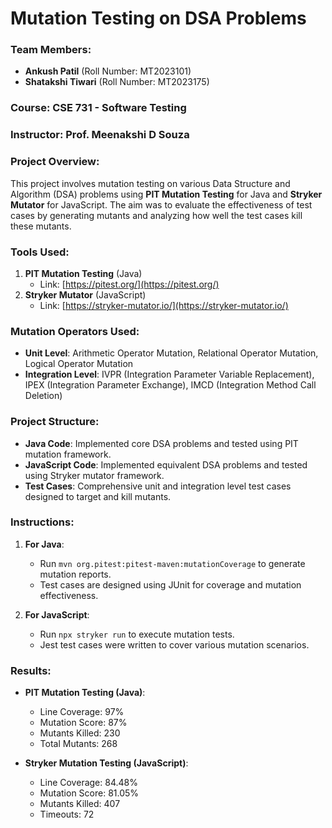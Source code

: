 # Mutation Testing on DSA Problems

### Team Members:
- **Ankush Patil** (Roll Number: MT2023101)
- **Shatakshi Tiwari** (Roll Number: MT2023175)

### Course: CSE 731 - Software Testing  
### Instructor: Prof. Meenakshi D Souza

### Project Overview:
This project involves mutation testing on various Data Structure and Algorithm (DSA) problems using **PIT Mutation Testing** for Java and **Stryker Mutator** for JavaScript. The aim was to evaluate the effectiveness of test cases by generating mutants and analyzing how well the test cases kill these mutants.

### Tools Used:
1. **PIT Mutation Testing** (Java)  
   - Link: [https://pitest.org/](https://pitest.org/)
2. **Stryker Mutator** (JavaScript)  
   - Link: [https://stryker-mutator.io/](https://stryker-mutator.io/)

### Mutation Operators Used:
- **Unit Level**: Arithmetic Operator Mutation, Relational Operator Mutation, Logical Operator Mutation
- **Integration Level**: IVPR (Integration Parameter Variable Replacement), IPEX (Integration Parameter Exchange), IMCD (Integration Method Call Deletion)

### Project Structure:
- **Java Code**: Implemented core DSA problems and tested using PIT mutation framework.
- **JavaScript Code**: Implemented equivalent DSA problems and tested using Stryker mutator framework.
- **Test Cases**: Comprehensive unit and integration level test cases designed to target and kill mutants.

### Instructions:
1. **For Java**:  
   - Run `mvn org.pitest:pitest-maven:mutationCoverage` to generate mutation reports.
   - Test cases are designed using JUnit for coverage and mutation effectiveness.

2. **For JavaScript**:  
   - Run `npx stryker run` to execute mutation tests.
   - Jest test cases were written to cover various mutation scenarios.

### Results:
- **PIT Mutation Testing (Java)**:  
   - Line Coverage: 97%  
   - Mutation Score: 87%  
   - Mutants Killed: 230  
   - Total Mutants: 268  

- **Stryker Mutation Testing (JavaScript)**:  
   - Line Coverage: 84.48%  
   - Mutation Score: 81.05%  
   - Mutants Killed: 407  
   - Timeouts: 72
